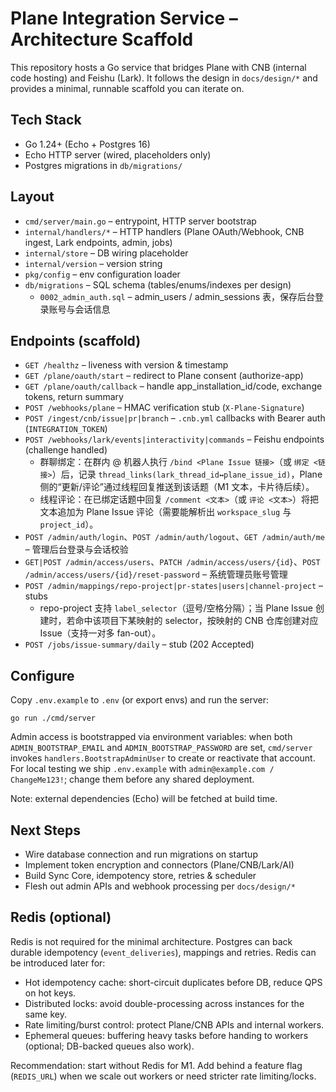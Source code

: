 # Plane Integration Service – Architecture Scaffold

This repository hosts a Go service that bridges Plane with CNB (internal code hosting) and Feishu (Lark). It follows the design in `docs/design/*` and provides a minimal, runnable scaffold you can iterate on.

## Tech Stack
- Go 1.24+ (Echo + Postgres 16)
- Echo HTTP server (wired, placeholders only)
- Postgres migrations in `db/migrations/`

## Layout
- `cmd/server/main.go` – entrypoint, HTTP server bootstrap
- `internal/handlers/*` – HTTP handlers (Plane OAuth/Webhook, CNB ingest, Lark endpoints, admin, jobs)
- `internal/store` – DB wiring placeholder
- `internal/version` – version string
- `pkg/config` – env configuration loader
- `db/migrations` – SQL schema (tables/enums/indexes per design)
  - `0002_admin_auth.sql` – admin_users / admin_sessions 表，保存后台登录账号与会话信息

## Endpoints (scaffold)
- `GET /healthz` – liveness with version & timestamp
- `GET /plane/oauth/start` – redirect to Plane consent (authorize-app)
- `GET /plane/oauth/callback` – handle app_installation_id/code, exchange tokens, return summary
- `POST /webhooks/plane` – HMAC verification stub (`X-Plane-Signature`)
- `POST /ingest/cnb/issue|pr|branch` – `.cnb.yml` callbacks with Bearer auth (`INTEGRATION_TOKEN`)
- `POST /webhooks/lark/events|interactivity|commands` – Feishu endpoints (challenge handled)
  - 群聊绑定：在群内 @ 机器人执行 `/bind <Plane Issue 链接>`（或 `绑定 <链接>`）后，记录 `thread_links(lark_thread_id↔plane_issue_id)`，Plane 侧的“更新/评论”通过线程回复推送到该话题（M1 文本，卡片待后续）。
  - 线程评论：在已绑定话题中回复 `/comment <文本>`（或 `评论 <文本>`）将把文本追加为 Plane Issue 评论（需要能解析出 `workspace_slug` 与 `project_id`）。
- `POST /admin/auth/login`、`POST /admin/auth/logout`、`GET /admin/auth/me` – 管理后台登录与会话校验
- `GET|POST /admin/access/users`、`PATCH /admin/access/users/{id}`、`POST /admin/access/users/{id}/reset-password` – 系统管理员账号管理
- `POST /admin/mappings/repo-project|pr-states|users|channel-project` – stubs
  - repo-project 支持 `label_selector`（逗号/空格分隔）；当 Plane Issue 创建时，若命中该项目下某映射的 selector，按映射的 CNB 仓库创建对应 Issue（支持一对多 fan-out）。
- `POST /jobs/issue-summary/daily` – stub (202 Accepted)

## Configure
Copy `.env.example` to `.env` (or export envs) and run the server:

```
go run ./cmd/server
```

Admin access is bootstrapped via environment variables: when both `ADMIN_BOOTSTRAP_EMAIL` and `ADMIN_BOOTSTRAP_PASSWORD` are set, `cmd/server` invokes `handlers.BootstrapAdminUser` to create or reactivate that account. For local testing we ship `.env.example` with `admin@example.com / ChangeMe123!`; change them before any shared deployment.

Note: external dependencies (Echo) will be fetched at build time.

## Next Steps
- Wire database connection and run migrations on startup
- Implement token encryption and connectors (Plane/CNB/Lark/AI)
- Build Sync Core, idempotency store, retries & scheduler
- Flesh out admin APIs and webhook processing per `docs/design/*`

## Redis (optional)
Redis is not required for the minimal architecture. Postgres can back durable idempotency (`event_deliveries`), mappings and retries. Redis can be introduced later for:
- Hot idempotency cache: short-circuit duplicates before DB, reduce QPS on hot keys.
- Distributed locks: avoid double-processing across instances for the same key.
- Rate limiting/burst control: protect Plane/CNB APIs and internal workers.
- Ephemeral queues: buffering heavy tasks before handing to workers (optional; DB-backed queues also work).

Recommendation: start without Redis for M1. Add behind a feature flag (`REDIS_URL`) when we scale out workers or need stricter rate limiting/locks.

